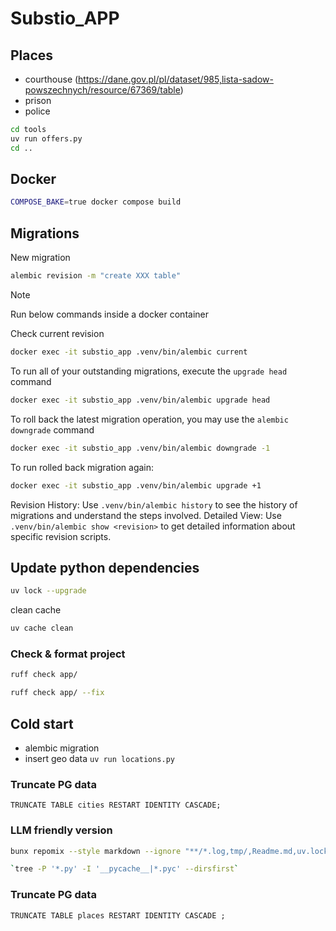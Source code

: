 # Substio_APP

## Places

- courthouse (<https://dane.gov.pl/pl/dataset/985,lista-sadow-powszechnych/resource/67369/table>)
- prison
- police

```bash
cd tools
uv run offers.py
cd ..
```

## Docker

```bash
COMPOSE_BAKE=true docker compose build
```

## Migrations

New migration

```bash
alembic revision -m "create XXX table"
```

> [!NOTE]  
> Run below commands inside a docker container

Check current revision

```bash
docker exec -it substio_app .venv/bin/alembic current
```

To run all of your outstanding migrations, execute the `upgrade head` command

```bash
docker exec -it substio_app .venv/bin/alembic upgrade head
```

To roll back the latest migration operation, you may use the `alembic downgrade` command

```bash
docker exec -it substio_app .venv/bin/alembic downgrade -1
```

To run rolled back migration again:

```bash
docker exec -it substio_app .venv/bin/alembic upgrade +1
```

Revision History: Use `.venv/bin/alembic history` to see the history of migrations and understand the steps involved.
Detailed View: Use `.venv/bin/alembic show <revision>` to get detailed information about specific revision scripts.

## Update python dependencies

```bash
uv lock --upgrade
```

clean cache

```bash
uv cache clean
```

### Check & format project

```bash
ruff check app/
```

```bash
ruff check app/ --fix
```

## Cold start

- alembic migration
- insert geo data `uv run locations.py`

### Truncate PG data

```postgresql
TRUNCATE TABLE cities RESTART IDENTITY CASCADE;
```

### LLM friendly version

```bash
bunx repomix --style markdown --ignore "**/*.log,tmp/,Readme.md,uv.lock"
```

```bash
`tree -P '*.py' -I '__pycache__|*.pyc' --dirsfirst`
```

### Truncate PG data

```postgresql
TRUNCATE TABLE places RESTART IDENTITY CASCADE ;
```
